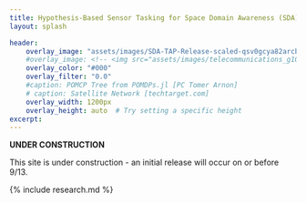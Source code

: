 ```yaml
---
title: Hypothesis-Based Sensor Tasking for Space Domain Awareness (SDA)
layout: splash

header:
    overlay_image: "assets/images/SDA-TAP-Release-scaled-qsv0gcya82arcbvq07gl44p6rj34l771y18z7317wg.png"
    #overlay_image: <!-- <img src="assets/images/telecommunications_g1092964846.jpg" alt="Image" style="max-width: 1600px; height: auto;"> -->
    overlay_color: "#000"
    overlay_filter: "0.0"
    #caption: POMCP Tree from POMDPs.jl [PC Tomer Arnon]
    # caption: Satellite Network [techtarget.com]
    overlay_width: 1200px 
    overlay_height: auto  # Try setting a specific height
excerpt: 
---
```

<!-- <style>
  .page-header {
    background-size: contain !important; /* Make sure the image is not stretched */
    background-repeat: no-repeat;
    background-position: center;
    height: 400px; /* Adjust the height as needed */
    width: 1200px;
  }
</style> -->
<!-- <img src="assets/images/telecommunications_g1092964846.jpg" alt="Image" style="max-width: 1600px; height: auto;"> -->


**UNDER CONSTRUCTION**

This site is under construction - an initial release will occur on or before 9/13.

{% include research.md %}




